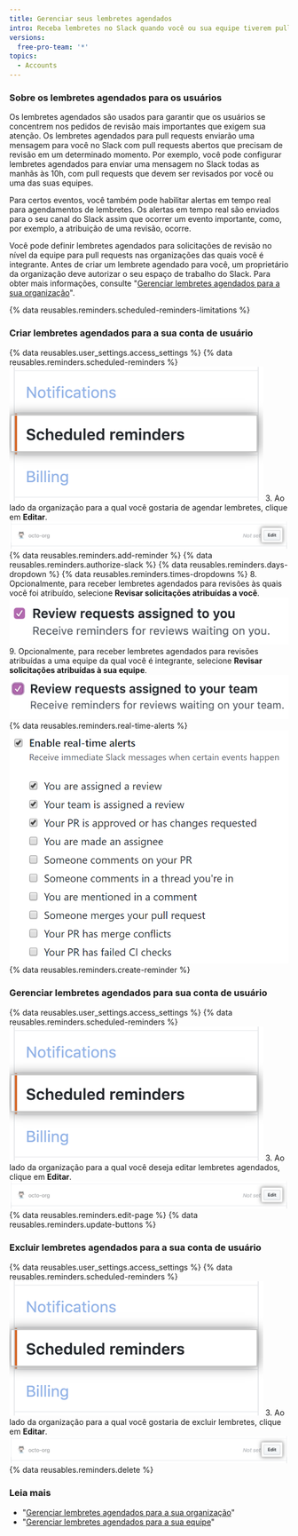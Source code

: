 ```yaml
---
title: Gerenciar seus lembretes agendados
intro: Receba lembretes no Slack quando você ou sua equipe tiverem pull requests aguardando revisão.
versions:
  free-pro-team: '*'
topics:
  - Accounts
---
```


### Sobre os lembretes agendados para os usuários

Os lembretes agendados são usados para garantir que os usuários se concentrem nos pedidos de revisão mais importantes que exigem sua atenção. Os lembretes agendados para pull requests enviarão uma mensagem para você no Slack com pull requests abertos que precisam de revisão em um determinado momento. Por exemplo, você pode configurar lembretes agendados para enviar uma mensagem no Slack todas as manhãs às 10h, com pull requests que devem ser revisados por você ou uma das suas equipes.

Para certos eventos, você também pode habilitar alertas em tempo real para agendamentos de lembretes. Os alertas em tempo real são enviados para o seu canal do Slack assim que ocorrer um evento importante, como, por exemplo, a atribuição de uma revisão, ocorre.

Você pode definir lembretes agendados para solicitações de revisão no nível da equipe para pull requests nas organizações das quais você é integrante. Antes de criar um lembrete agendado para você, um proprietário da organização deve autorizar o seu espaço de trabalho do Slack. Para obter mais informações, consulte "[Gerenciar lembretes agendados para a sua organização](/organizations/managing-organization-settings/managing-scheduled-reminders-for-your-organization)".

{% data reusables.reminders.scheduled-reminders-limitations %}

### Criar lembretes agendados para a sua conta de usuário

{% data reusables.user_settings.access_settings %}
{% data reusables.reminders.scheduled-reminders %}
![Botão de lembretes agendados](/assets/images/help/profile/scheduled-reminders-profile.png)
3. Ao lado da organização para a qual você gostaria de agendar lembretes, clique em **Editar**. ![Botão editar lembretes agendados](/assets/images/help/settings/scheduled-reminders-org-choice.png)
{% data reusables.reminders.add-reminder %}
{% data reusables.reminders.authorize-slack %}
{% data reusables.reminders.days-dropdown %}
{% data reusables.reminders.times-dropdowns %}
8. Opcionalmente, para receber lembretes agendados para revisões às quais você foi atribuído, selecione **Revisar solicitações atribuídas a você**. ![Caixa de seleção para revisar as solicitações atribuías a você](/assets/images/help/profile/scheduled-reminders-your-requests.png)
9. Opcionalmente, para receber lembretes agendados para revisões atribuídas a uma equipe da qual você é integrante, selecione **Revisar solicitações atribuídas à sua equipe**. ![Caixa de seleção para revisar as solicitações atribuídas à sua equipe](/assets/images/help/profile/scheduled-reminders-your-team-requests.png)
{% data reusables.reminders.real-time-alerts %}
![Caixa de seleção para habilitar alertas em tempo real](/assets/images/help/settings/scheduled-reminders-real-time-alerts-personal.png)
{% data reusables.reminders.create-reminder %}

### Gerenciar lembretes agendados para sua conta de usuário
{% data reusables.user_settings.access_settings %}
{% data reusables.reminders.scheduled-reminders %}
![Botão de lembretes agendados](/assets/images/help/profile/scheduled-reminders-profile.png)
3. Ao lado da organização para a qual você deseja editar lembretes agendados, clique em **Editar**. ![Botão editar lembretes agendados](/assets/images/help/settings/scheduled-reminders-org-choice.png)
{% data reusables.reminders.edit-page %}
{% data reusables.reminders.update-buttons %}

### Excluir lembretes agendados para a sua conta de usuário
{% data reusables.user_settings.access_settings %}
{% data reusables.reminders.scheduled-reminders %}
![Botão de lembretes agendados](/assets/images/help/profile/scheduled-reminders-profile.png)
3. Ao lado da organização para a qual você gostaria de excluir lembretes, clique em **Editar**. ![Botão editar lembretes agendados](/assets/images/help/settings/scheduled-reminders-org-choice.png)
{% data reusables.reminders.delete %}

### Leia mais

- "[Gerenciar lembretes agendados para a sua organização](/organizations/managing-organization-settings/managing-scheduled-reminders-for-your-organization)"
- "[Gerenciar lembretes agendados para a sua equipe](/organizations/organizing-members-into-teams/managing-scheduled-reminders-for-your-team)"
